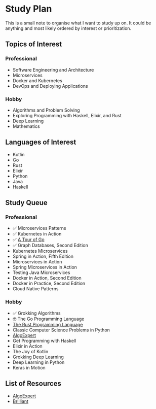 # Study Plan

This is a small note to organise what I want to study up on. It could be anything and most likely ordered by interest or prioritization.

## Topics of Interest

### Professional

* Software Engineering and Architecture
* Microservices
* Docker and Kubernetes
* DevOps and Deploying Applications

### Hobby

* Algorithms and Problem Solving
* Exploring Programming with Haskell, Elixir, and Rust
* Deep Learning
* Mathematics

## Languages of Interest

* Kotlin
* Go
* Rust
* Elixir
* Python
* Java
* Haskell

## Study Queue

### Professional

* ✅ Microservices Patterns
* ✅ Kubernetes in Action
* ✅ [A Tour of Go](https://tour.golang.org/)
* ✅ Graph Databases, Second Edition
* Kubernetes Microservices
* Spring in Action, Fifth Edition
* Microservices in Action
* Spring Microservices in Action
* Testing Java Microservices
* Docker in Action, Second Edition
* Docker in Practice, Second Edition
* Cloud Native Patterns

### Hobby

* ✅ Grokking Algorithms
* 🤓 The Go Programming Language
* [The Rust Programming Language](https://doc.rust-lang.org/book/#the-rust-programming-language)
* Classic Computer Science Problems in Python
* [AlgoExpert](https://www.algoexpert.io)
* Get Programming with Haskell
* Elixir in Action
* The Joy of Kotlin
* Grokking Deep Learning
* Deep Learning in Python
* Keras in Motion

## List of Resources

* [AlgoExpert](https://www.algoexpert.io)
* [Brilliant](https://brilliant.org/)
